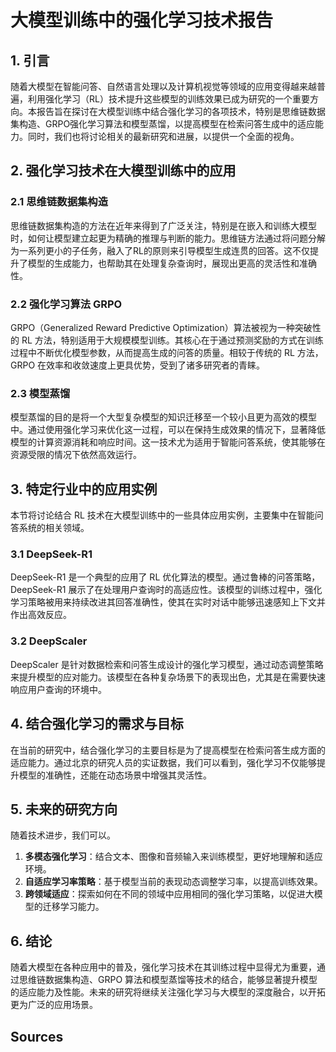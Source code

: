 # 大模型训练中的强化学习技术报告

## 1. 引言  
随着大模型在智能问答、自然语言处理以及计算机视觉等领域的应用变得越来越普遍，利用强化学习（RL）技术提升这些模型的训练效果已成为研究的一个重要方向。本报告旨在探讨在大模型训练中结合强化学习的各项技术，特别是思维链数据集构造、GRPO强化学习算法和模型蒸馏，以提高模型在检索问答生成中的适应能力。同时，我们也将讨论相关的最新研究和进展，以提供一个全面的视角。

## 2. 强化学习技术在大模型训练中的应用

### 2.1 思维链数据集构造  
思维链数据集构造的方法在近年来得到了广泛关注，特别是在嵌入和训练大模型时，如何让模型建立起更为精确的推理与判断的能力。思维链方法通过将问题分解为一系列更小的子任务，融入了RL的原则来引导模型生成连贯的回答。这不仅提升了模型的生成能力，也帮助其在处理复杂查询时，展现出更高的灵活性和准确性。

### 2.2 强化学习算法 GRPO  
GRPO（Generalized Reward Predictive Optimization）算法被视为一种突破性的 RL 方法，特别适用于大规模模型训练。其核心在于通过预测奖励的方式在训练过程中不断优化模型参数，从而提高生成的问答的质量。相较于传统的 RL 方法，GRPO 在效率和收敛速度上更具优势，受到了诸多研究者的青睐。

### 2.3 模型蒸馏  
模型蒸馏的目的是将一个大型复杂模型的知识迁移至一个较小且更为高效的模型中。通过使用强化学习来优化这一过程，可以在保持生成效果的情况下，显著降低模型的计算资源消耗和响应时间。这一技术尤为适用于智能问答系统，使其能够在资源受限的情况下依然高效运行。

## 3. 特定行业中的应用实例  
本节将讨论结合 RL 技术在大模型训练中的一些具体应用实例，主要集中在智能问答系统的相关领域。

### 3.1 DeepSeek-R1  
DeepSeek-R1 是一个典型的应用了 RL 优化算法的模型。通过鲁棒的问答策略，DeepSeek-R1 展示了在处理用户查询时的高适应性。该模型的训练过程中，强化学习策略被用来持续改进其回答准确性，使其在实时对话中能够迅速感知上下文并作出高效反应。

### 3.2 DeepScaler  
DeepScaler 是针对数据检索和问答生成设计的强化学习模型，通过动态调整策略来提升模型的应对能力。该模型在各种复杂场景下的表现出色，尤其是在需要快速响应用户查询的环境中。

## 4. 结合强化学习的需求与目标
在当前的研究中，结合强化学习的主要目标是为了提高模型在检索问答生成方面的适应能力。通过北京的研究人员的实证数据，我们可以看到，强化学习不仅能够提升模型的准确性，还能在动态场景中增强其灵活性。

## 5. 未来的研究方向
随着技术进步，我们可以。 
1. **多模态强化学习**：结合文本、图像和音频输入来训练模型，更好地理解和适应环境。
2. **自适应学习率策略**：基于模型当前的表现动态调整学习率，以提高训练效果。
3. **跨领域适应**：探索如何在不同的领域中应用相同的强化学习策略，以促进大模型的迁移学习能力。

## 6. 结论  
随着大模型在各种应用中的普及，强化学习技术在其训练过程中显得尤为重要，通过思维链数据集构造、GRPO 算法和模型蒸馏等技术的结合，能够显著提升模型的适应能力及性能。未来的研究将继续关注强化学习与大模型的深度融合，以开拓更为广泛的应用场景。

## Sources

